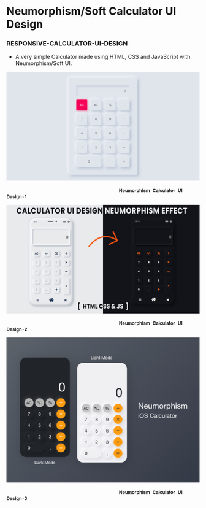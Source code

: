 # Neumorphism/Soft Calculator UI Design 

### RESPONSIVE-CALCULATOR-UI-DESIGN

- A very simple Calculator made using HTML, CSS and JavaScript with Neumorphism/Soft UI.

![Calculator ui](https://github.com/AJINKYACHAVAN5/RESPONSIVE-CALCULATOR-UI-DESIGN/blob/main/Preview1.png.png)
                                  
                                             𝐍𝐞𝐮𝐦𝐨𝐫𝐩𝐡𝐢𝐬𝐦 𝐂𝐚𝐥𝐜𝐮𝐥𝐚𝐭𝐨𝐫 𝐔𝐈 𝐃𝐞𝐬𝐢𝐠𝐧-𝟏

![Calculator ui](https://github.com/AJINKYACHAVAN5/RESPONSIVE-CALCULATOR-UI-DESIGN/blob/main/Preview2.png.jpg)

                                             𝐍𝐞𝐮𝐦𝐨𝐫𝐩𝐡𝐢𝐬𝐦 𝐂𝐚𝐥𝐜𝐮𝐥𝐚𝐭𝐨𝐫 𝐔𝐈 𝐃𝐞𝐬𝐢𝐠𝐧-𝟐

![Calculator ui](https://github.com/AJINKYACHAVAN5/RESPONSIVE-CALCULATOR-UI-DESIGN/blob/main/Preview.png.jpg)

                                             𝐍𝐞𝐮𝐦𝐨𝐫𝐩𝐡𝐢𝐬𝐦 𝐂𝐚𝐥𝐜𝐮𝐥𝐚𝐭𝐨𝐫 𝐔𝐈 𝐃𝐞𝐬𝐢𝐠𝐧-𝟑
